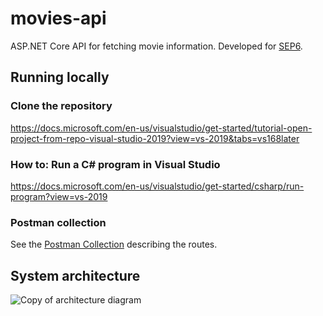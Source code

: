 # movies-api
ASP.NET Core API for fetching movie information. Developed for [SEP6](https://en.via.dk/tmh-courses/semester-project-6th-semester).

## Running locally
### Clone the repository
https://docs.microsoft.com/en-us/visualstudio/get-started/tutorial-open-project-from-repo-visual-studio-2019?view=vs-2019&tabs=vs168later
### How to: Run a C# program in Visual Studio
https://docs.microsoft.com/en-us/visualstudio/get-started/csharp/run-program?view=vs-2019

### Postman collection
See the [Postman Collection](https://documenter.getpostman.com/view/8996854/TzY3Av86) describing the routes.

## System architecture
![Copy of architecture diagram](https://user-images.githubusercontent.com/19744901/144084763-9f9ab386-7003-4f5d-819e-c2d1812d4a2b.png)
